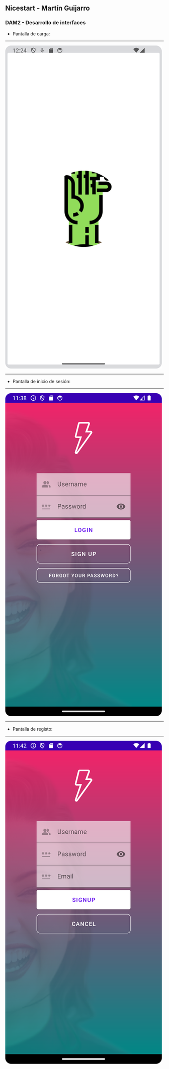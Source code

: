 ## Nicestart - Martín Guijarro

### DAM2 - Desarrollo de interfaces

- Pantalla de carga:
***
![Screenshot Load](img/Screenshot_Load.png)
***

- Pantalla de inicio de sesión:
***
![Screenshot Login](img/Screenshot_Login.png)
***

- Pantalla de registo:
***
![Screenshot Signup](img/Screenshot_Signup.png)
